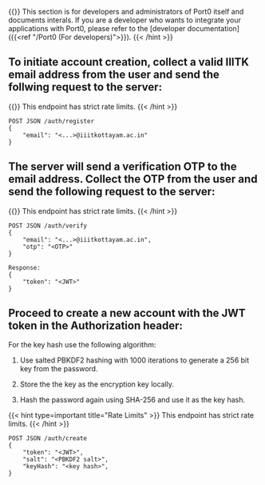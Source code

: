 ---
---

{{<hint type=note title="Note" >}}
This section is for developers and administrators of Port0 itself and documents interals. If you are a developer who wants to integrate your applications with Port0, please refer to the [developer documentation]({{<ref "/Port0 (For developers)">}}).
{{< /hint >}}

## To initiate account creation, collect a valid IIITK email address from the user and send the follwing request to the server:

{{<hint type=important title="Rate Limits" >}}
This endpoint has strict rate limits.
{{< /hint >}}

```
POST JSON /auth/register
{
    "email": "<...>@iiitkottayam.ac.in"
}
```

## The server will send a verification OTP to the email address. Collect the OTP from the user and send the following request to the server:

{{<hint type=important title="Rate Limits" >}}
This endpoint has strict rate limits.
{{< /hint >}}

```
POST JSON /auth/verify
{
    "email": "<...>@iiitkottayam.ac.in",
    "otp": "<OTP>"
}

Response:
{
    "token": "<JWT>"
}
```

## Proceed to create a new account with the JWT token in the Authorization header:

For the key hash use the following algorithm:

1. Use salted PBKDF2 hashing with 1000 iterations to generate a 256 bit key from the password.

2. Store the the key as the encryption key locally.

3. Hash the password again using SHA-256 and use it as the key hash.

{{< hint type=important title="Rate Limits" >}}
This endpoint has strict rate limits.
{{< /hint >}}

```
POST JSON /auth/create
{
    "token": "<JWT>",
    "salt": "<PBKDF2 salt>",
    "keyHash": "<key hash>",
}
```
